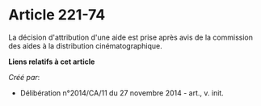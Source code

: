 # Article 221-74

La décision d'attribution d'une aide est prise après avis de la commission des aides à la distribution cinématographique.

**Liens relatifs à cet article**

_Créé par_:

  - Délibération n°2014/CA/11 du 27 novembre 2014 - art., v. init.
